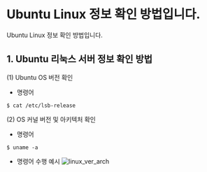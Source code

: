 # Ubuntu Linux 정보 확인 방법입니다.

Ubuntu Linux 정보 확인 방법입니다. 

## 1. Ubuntu 리눅스 서버 정보 확인 방법
(1) Ubuntu OS 버전 확인
* 명령어
```
$ cat /etc/lsb-release
```

(2) OS 커널 버전 및 아키텍처 확인
* 명령어
```
$ uname -a
```

* 명령어 수행 예시
![linux_ver_arch](https://devopsrunbook-fastcampus.s3.ap-northeast-2.amazonaws.com/FastCampus/Part2_Docker/QnA/linux_ver_arch.png)
